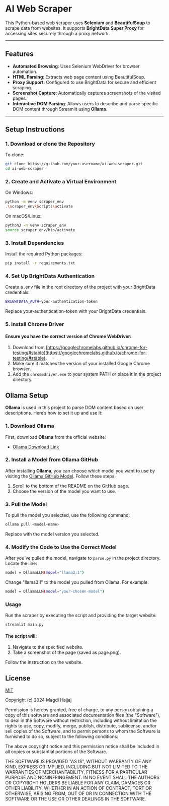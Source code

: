 # AI Web Scraper

This Python-based web scraper uses **Selenium** and **BeautifulSoup** to scrape data from websites. It supports **BrightData Super Proxy** for accessing sites securely through a proxy network.

---

## Features
- **Automated Browsing**: Uses Selenium WebDriver for browser automation.
- **HTML Parsing**: Extracts web page content using BeautifulSoup.
- **Proxy Support**: Configured to use BrightData for secure and efficient scraping.
- **Screenshot Capture**: Automatically captures screenshots of the visited pages.
- **Interactive DOM Parsing**: Allows users to describe and parse specific DOM content through Streamlit using **Ollama**.

---

## Setup Instructions

### 1. Download or clone the Repository
To clone:
```bash
git clone https://github.com/your-username/ai-web-scraper.git
cd ai-web-scraper
```
### 2. Create and Activate a Virtual Environment
On Windows:
```bash
python -m venv scraper_env
.\scraper_env\Scripts\activate
```
On macOS/Linux:
```bash
python3 -m venv scraper_env
source scraper_env/bin/activate
```
### 3. Install Dependencies
Install the required Python packages:
```bash
pip install -r requirements.txt
```
### 4. Set Up BrightData Authentication
Create a .env file in the root directory of the project with your BrightData credentials:
```bash
BRIGHTDATA_AUTH=your-authentication-token
```
Replace your-authentication-token with your BrightData credentials.
### 5. Install Chrome Driver
#### Ensure you have the correct version of Chrome WebDriver:

1. Download from [https://googlechromelabs.github.io/chrome-for-testing/#stable](https://googlechromelabs.github.io/chrome-for-testing/#stable).
2. Make sure it matches the version of your installed Google Chrome browser.
3. Add the `chromedriver.exe` to your system PATH or place it in the project directory.

## Ollama Setup

**Ollama** is used in this project to parse DOM content based on user descriptions. Here’s how to set it up and use it:

### 1. Download Ollama
First, download **Ollama** from the official website:
- [Ollama Download Link](https://ollama.com/)

### 2. Install a Model from Ollama GitHub
After installing **Ollama**, you can choose which model you want to use by visiting the [Ollama GitHub Model](https://github.com/ollama/ollama). Follow these steps:
1. Scroll to the bottom of the README on the GitHub page.
2. Choose the version of the model you want to use.

### 3. Pull the Model
To pull the model you selected, use the following command:
```bash
ollama pull <model-name>
```
Replace <model-name> with the model version you selected.
### 4. Modify the Code to Use the Correct Model
After you’ve pulled the model, navigate to `parse.py` in the project directory. Locate the line:

```bash
model = OllamaLLM(model="llama3.1")
```
Change "llama3.1" to the model you pulled from Ollama. For example:

```bash
model = OllamaLLM(model="your-chosen-model")
```
### Usage
Run the scraper by executing the script and providing the target website:
```bash
streamlit main.py
```
#### The script will:
1. Navigate to the specified website.
2. Take a screenshot of the page (saved as page.png).

Follow the instruction on the website.
## License

[MIT](https://choosealicense.com/licenses/mit/)

Copyright (c) 2024 Magdi Hajjaj

Permission is hereby granted, free of charge, to any person obtaining a copy
of this software and associated documentation files (the "Software"), to deal
in the Software without restriction, including without limitation the rights
to use, copy, modify, merge, publish, distribute, sublicense, and/or sell
copies of the Software, and to permit persons to whom the Software is
furnished to do so, subject to the following conditions:

The above copyright notice and this permission notice shall be included in all
copies or substantial portions of the Software.

THE SOFTWARE IS PROVIDED "AS IS", WITHOUT WARRANTY OF ANY KIND, EXPRESS OR
IMPLIED, INCLUDING BUT NOT LIMITED TO THE WARRANTIES OF MERCHANTABILITY,
FITNESS FOR A PARTICULAR PURPOSE AND NONINFRINGEMENT. IN NO EVENT SHALL THE
AUTHORS OR COPYRIGHT HOLDERS BE LIABLE FOR ANY CLAIM, DAMAGES OR OTHER
LIABILITY, WHETHER IN AN ACTION OF CONTRACT, TORT OR OTHERWISE, ARISING FROM,
OUT OF OR IN CONNECTION WITH THE SOFTWARE OR THE USE OR OTHER DEALINGS IN THE
SOFTWARE.
